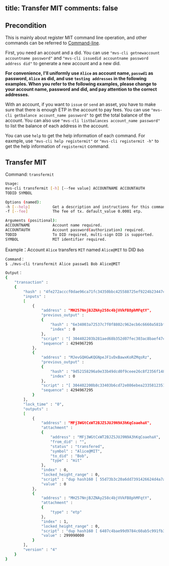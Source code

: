 title: Transfer MIT
comments: false
---

## Precondition
This is mainly about register MIT command line operation, and other commands can be referred to [Command-line](command-line.html).

First, you need an account and a did. You can use `"mvs-cli getnewaccount accountname password"` and `"mvs-cli issuedid accountname password address did"` to generate a new account and a new did.

**For convenience, I'll uniformly use `Alice` as account name, `passwd1` as password, `Alice` as did, and use `testing addresses` in the following examples. When you refer to the following examples, please change to your account name, password and did, and pay attention to the correct addresses.**

With an account, if you want to `issue` or `send` an asset, you have to make sure that there is enough ETP in the account to pay fees. You can use `"mvs-cli getbalance account_name password"` to get the total balance of the account. You can also use `"mvs-cli listbalances account_name password"` to list the balance of each address in the account.

You can use `help` to get the help information of each command. For eaxmple, use `"mvs-cli help registermit"` or `"mvs-cli registermit -h"` to get the help information of `registermit` command.

## Transfer MIT
Command: `transfermit`

```bash
Usage:
mvs-cli transfermit [-h] [--fee value] ACCOUNTNAME ACCOUNTAUTH    
TODID SYMBOL     

Options (named):
-h [--help]          Get a description and instructions for this command.
-f [--fee]           The fee of tx. default_value 0.0001 etp.

Arguments (positional):
ACCOUNTNAME          Account name required.
ACCOUNTAUTH          Account password(authorization) required.
TODID                To DID required, multi-sign DID is supported.
SYMBOL               MIT identifier required.
```

Example：Account `Alice` transfers `MIT` named `Alice@MIT` to DID `Bob`
```bash
Command：
$ ./mvs-cli transfermit Alice passwd1 Bob Alice@MIT

Output：
{
	"transaction" : 
	{
		"hash" : "4fe272acccf0dae96ca71fc34350bbc425588725ef9224b23447cca57b86be60",
		"inputs" : 
		[
			{
				"address" : "MH257NnjBJZNAy258c4bjVVkFB8phMFqtY",
				"previous_output" : 
				{
					"hash" : "6e34003a72537c7f0f8802c962ecb6c6660a581bfd34ba9e4e1132492b5cdd80",
					"index" : 0
				},
				"script" : "[ 304402203b281aed68b352d07fec303ac8baef47c4020edbeaa5a35ba146ba33d2e9c54c02202fb08aa2c1f3c0dda914a3c4f1630bbd795686690bec955475fef39283c78d2f01 ] [ 030848a4429c900e09159b39993e3edf6df1a4302d28d3a2af78a343042d7a8b5e ]",
				"sequence" : 4294967295
			},
			{
				"address" : "MJevGQHGwKQGNpeJF1vDxBawxKoRZMqsRz",
				"previous_output" : 
				{
					"hash" : "9d52158296a9e33b49dcd0f9ceee26c8f2356f1486dc0d9a56ea49a1dd0d97e3",
					"index" : 0
				},
				"script" : "[ 304402200b8c33403b6cd72e086ebea2335812351fcb268421dffb9322f6e133518c393602202376aa29f4803150ed60a86984a0956e299f15a53f698bfcedd484ba2f722c1a01 ] [ 039497a1b7e0dbc762fbd389d8b1ac3215782758c753c521fc4e40914f8e14d5e8 ]",
				"sequence" : 4294967295
			}
		],
		"lock_time" : "0",
		"outputs" : 
		[
			{
				"address" : "MFj3WGtCxWT2BJZSJUJ9N9A3hKqCoaehaX",
				"attachment" : 
				{
					"address" : "MFj3WGtCxWT2BJZSJUJ9N9A3hKqCoaehaX",
					"from_did" : "",
					"status" : "transfered",
					"symbol" : "Alice@MIT",
					"to_did" : "Bob",
					"type" : "mit"
				},
				"index" : 0,
				"locked_height_range" : 0,
				"script" : "dup hash160 [ 55d73b3c20a6dd7391426624d4a7a697ed5c27cc ] equalverify checksig",
				"value" : 0
			},
			{
				"address" : "MH257NnjBJZNAy258c4bjVVkFB8phMFqtY",
				"attachment" : 
				{
					"type" : "etp"
				},
				"index" : 1,
				"locked_height_range" : 0,
				"script" : "dup hash160 [ 6407c4bae99d9784c60ab5c991fb3e7fe20ad647 ] equalverify checksig",
				"value" : 299990000
			}
		],
		"version" : "4"
	}
}
```
